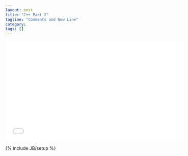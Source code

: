 ```yaml
---
layout: post
title: "C++ Part 2"
tagline: "Comments and New Line"
category: 
tags: []
---
```

<iframe width="560" height="315" src="//www.youtube.com/embed/lYYtjXjJ59M" frameborder="0" allowfullscreen></iframe>

{% include JB/setup %}
